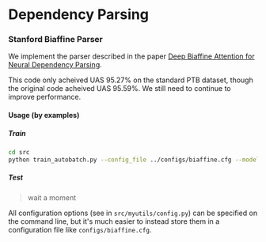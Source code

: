 # Dependency Parsing

### Stanford Biaffine Parser

We implement the parser described in the paper [Deep Biaffine Attention for Neural Dependency Parsing](https://arxiv.org/abs/1611.01734).

This code only acheived UAS 95.27% on the standard PTB dataset, though the original code acheived UAS 95.59%. We still need to continue to improve performance.

#### Usage (by examples)

##### Train

```bash
cd src
python train_autobatch.py --config_file ../configs/biaffine.cfg --model biaffine --gpu gpu_id
```

##### Test

> wait a moment

All configuration options (see in `src/myutils/config.py`) can be specified on the command line, but it's much easier to instead store them in a configuration file like `configs/biaffine.cfg`.